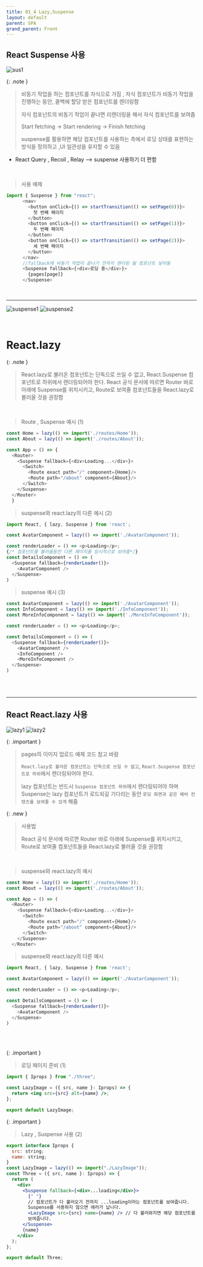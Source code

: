 ```yaml
---
title: 01_4 Lazy,Suspense
layout: default
parent: SPA
grand_parent: Front
---
```



## React Suspense 사용

![sus1](https://user-images.githubusercontent.com/86187456/205493252-1dc0b54d-5704-44a6-871d-b8c6a62162bb.png)

{: .note }
> 비동기 작업을 하는 컴포넌트를 자식으로 가짐 , 자식 컴포넌트가 비동기 작업을 진행하는 동안, 콜백에 할당 받은 컴포넌트를 렌더링함
> 
> 자식 컴포넌트의 비동기 작업이 끝나면 리렌더링을 해서 자식 컴포넌트를 보여줌
> 
> Start fetching -> Start rendering -> Finish fetching
> 
> suspense를 활용하면 해당 컴포넌트를 사용하는 측에서 로딩 상태를 표현하는 방식을 정의하고 ,UI 일관성을 유지할 수 있음

- React Query , Recoil , Relay --> suspense 사용하기 더 편함


<br />

> 사용 예제

```js
import { Suspense } from "react";
      <nav>
        <button onClick={() => startTransition(() => setPage(0))}>
          첫 번째 페이지
        </button>
        <button onClick={() => startTransition(() => setPage(1))}>
          두 번째 페이지
        </button>
        <button onClick={() => startTransition(() => setPage(2))}>
          세 번째 페이지
        </button>
      </nav>
      //fallback에 비동기 작업이 끝나기 전까지 렌더링 될 컴포넌트 넣어둠
      <Suspense fallback={<div>로딩 중</div>}>
        {pages[page]}
      </Suspense>
```


<br />

---

![suspense1](https://user-images.githubusercontent.com/86187456/205493279-c83d4a43-62ce-4942-b7cc-af3a4a94ddc9.png)
![suspense2](https://user-images.githubusercontent.com/86187456/205493280-1f5885a7-a991-4f7f-9742-d2611474465a.png)



<br />

# React.lazy

{: .note }
> React.lazy로 불러온 컴포넌트는 단독으로 쓰일 수 없고, React.Suspense 컴포넌트로 하위에서 렌더링되어야 한다.
>React 공식 문서에 따르면 Router 바로 아래에 Suspense를 위치시키고, Route로 보여줄 컴포넌트들을 React.lazy로 불러올 것을 권장함

<br />

> Route , Suspense 예시 (1)

```js
const Home = lazy(() => import('./routes/Home'));
const About = lazy(() => import('./routes/About'));

const App = () => {
  <Router>
    <Suspense fallback={<div>Loading...</div>}>
      <Switch>
        <Route exact path="/" component={Home}/>
        <Route path="/about" component={About}/>
      </Switch>
    </Suspense>
  </Router>
  }
```

> suspense와 react.lazy의 다른 예시 (2)

```js
import React, { lazy, Suspense } from 'react';

const AvatarComponent = lazy(() => import('./AvatarComponent'));

const renderLoader = () => <p>Loading</p>;
{/* 컴포넌트를 불러올동안 다른 페이지를 임시적으로 보여줌*/}
const DetailsComponent = () => (
  <Suspense fallback={renderLoader()}>
    <AvatarComponent />
  </Suspense>
)

```


> suspense 예시 (3)

```js
const AvatarComponent = lazy(() => import('./AvatarComponent'));
const InfoComponent = lazy(() => import('./InfoComponent'));
const MoreInfoComponent = lazy(() => import('./MoreInfoComponent'));

const renderLoader = () => <p>Loading</p>;

const DetailsComponent = () => (
  <Suspense fallback={renderLoader()}>
    <AvatarComponent />
    <InfoComponent />
    <MoreInfoComponent />
  </Suspense>
)
```

<br />
<br />

---

## React React.lazy 사용


![lazy1](https://user-images.githubusercontent.com/86187456/205501317-6c578758-0986-4d6d-9b08-a5fe5be8b7b2.png)
![lazy2](https://user-images.githubusercontent.com/86187456/205501321-7279e56b-5120-49cb-92c8-6db322a19152.png)

{: .important }
> pages의 이미지 업로드 예제 코드 참고 바람
>
> `React.lazy로 불러온 컴포넌트는 단독으로 쓰일 수 없고`, `React.Suspense 컴포넌트로 하위`에서 렌더링되어야 한다.
>
> lazy 컴포넌트는 반드시 `Suspense 컴포넌트 하위`에서 렌더링되어야 하며 Suspense는 lazy 컴포넌트가 로드되길 기다리는 동안 `로딩 화면과 같은 예비 컨텐츠를 보여줄 수 있게` 해줌



{: .new }
> 사용법
>
> React 공식 문서에 따르면 Router 바로 아래에 Suspense를 위치시키고, Route로 보여줄 컴포넌트들을 React.lazy로 불러올 것을 권장함

<br />

> suspense와 react.lazy의 예시

```js
const Home = lazy(() => import('./routes/Home'));
const About = lazy(() => import('./routes/About'));

const App = () => (
  <Router>
    <Suspense fallback={<div>Loading...</div>}>
      <Switch>
        <Route exact path="/" component={Home}/>
        <Route path="/about" component={About}/>
      </Switch>
    </Suspense>
  </Router>
```

> suspense와 react.lazy의 다른 예시

```js
import React, { lazy, Suspense } from 'react';

const AvatarComponent = lazy(() => import('./AvatarComponent'));

const renderLoader = () => <p>Loading</p>;

const DetailsComponent = () => (
  <Suspense fallback={renderLoader()}>
    <AvatarComponent />
  </Suspense>
)

```


<br />
<br />

{: .important }
> 로딩 페이지 준비 (1)

```jsx
import { Iprops } from "./three";

const LazyImage = ({ src, name }: Iprops) => {
  return <img src={src} alt={name} />;
};

export default LazyImage;
```

{: .important }
> Lazy , Suspense 사용 (2)

```jsx
export interface Iprops {
  src: string;
  name: string;
}
const LazyImage = lazy(() => import("./LazyImage"));
const Three = ({ src, name }: Iprops) => {
  return (
    <div>
      <Suspense fallback={<div>...loading</div>}>
        {" "}
        // 컴포넌트가 다 불러오기 전까지 ...loading이라는 컴포넌트를 보여줍니다.
        Suspense를 사용하지 않으면 에러가 납니다.
        <LazyImage src={src} name={name} /> // 다 불러와지면 해당 컴포넌트를
        보여줍니다.
      </Suspense>
      {name}
    </div>
  );
};

export default Three;
```